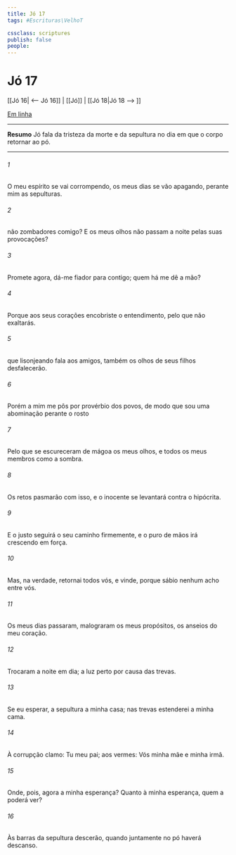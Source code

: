 ```yaml
---
title: Jó 17
tags: #Escrituras\VelhoT

cssclass: scriptures
publish: false
people:
---
```


# Jó 17
[[Jó 16| <-- Jó 16]] | [[Jó]] | [[Jó 18|Jó 18 --> ]]

[Em linha](https://churchofjesuschrist.org/study/scriptures/ot/job/17?lang=por)

---
__Resumo__
Jó fala da tristeza da morte e da sepultura no dia em que o corpo retornar ao pó.

---
###### 1 
O meu espírito se vai corrompendo, os meus dias se vão apagando,  perante mim as sepulturas.

###### 2 
 não  zombadores comigo? E os meus olhos não passam a noite  pelas suas provocações?

###### 3 
Promete agora,  dá-me  fiador para contigo; quem há  me dê a mão?

###### 4 
Porque aos seus corações encobriste o entendimento, pelo que não  exaltarás.

###### 5 
 que lisonjeando fala aos amigos, também os olhos de seus filhos desfalecerão.

###### 6 
Porém a mim me pôs por provérbio dos povos, de modo que  sou uma abominação perante o rosto 

###### 7 
Pelo que  se escureceram de mágoa os meus olhos, e  todos os meus membros  como a sombra.

###### 8 
Os retos pasmarão com isso, e o inocente se levantará contra o hipócrita.

###### 9 
E o justo seguirá o seu caminho firmemente, e o puro de mãos irá crescendo em força.

###### 10 
Mas, na verdade, retornai todos vós, e vinde, porque sábio nenhum acho entre vós.

###### 11 
Os meus dias passaram, malograram os meus propósitos, os anseios do meu coração.

###### 12 
Trocaram a noite em dia; a luz  perto  por causa das trevas.

###### 13 
Se eu esperar, a sepultura  a minha casa; nas trevas estenderei a minha cama.

###### 14 
À corrupção clamo: Tu  meu pai;  aos vermes: Vós  minha mãe e minha irmã.

###### 15 
Onde, pois,  agora a minha esperança? Quanto à minha esperança, quem a poderá ver?

###### 16 
Às barras da sepultura descerão, quando juntamente no pó haverá descanso.

